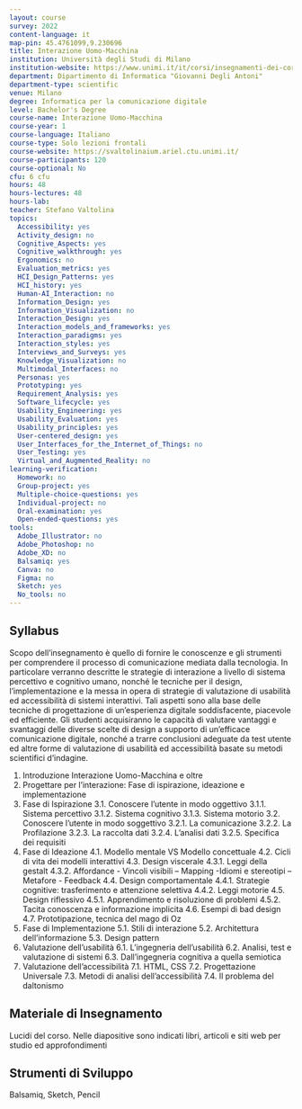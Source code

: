 ```yaml
---
layout: course
survey: 2022
content-language: it
map-pin: 45.4761099,9.230696
title: Interazione Uomo-Macchina
institution: Università degli Studi di Milano
institution-website: https://www.unimi.it/it/corsi/insegnamenti-dei-corsi-di-laurea/2022/interazione-uomo-macchina 
department: Dipartimento di Informatica "Giovanni Degli Antoni"
department-type: scientific
venue: Milano
degree: Informatica per la comunicazione digitale
level: Bachelor's Degree
course-name: Interazione Uomo-Macchina
course-year: 1
course-language: Italiano
course-type: Solo lezioni frontali
course-website: https://svaltolinaium.ariel.ctu.unimi.it/
course-participants: 120
course-optional: No
cfu: 6 cfu
hours: 48
hours-lectures: 48
hours-lab: 
teacher: Stefano Valtolina
topics: 
  Accessibility: yes
  Activity_design: no
  Cognitive_Aspects: yes
  Cognitive_walkthrough: yes
  Ergonomics: no
  Evaluation_metrics: yes
  HCI_Design_Patterns: yes
  HCI_history: yes
  Human-AI_Interaction: no
  Information_Design: yes
  Information_Visualization: no
  Interaction_Design: yes
  Interaction_models_and_frameworks: yes
  Interaction_paradigms: yes
  Interaction_styles: yes
  Interviews_and_Surveys: yes
  Knowledge_Visualization: no
  Multimodal_Interfaces: no
  Personas: yes
  Prototyping: yes
  Requirement_Analysis: yes
  Software_lifecycle: yes
  Usability_Engineering: yes
  Usability_Evaluation: yes
  Usability_principles: yes
  User-centered_design: yes
  User_Interfaces_for_the_Internet_of_Things: no
  User_Testing: yes
  Virtual_and_Augmented_Reality: no
learning-verification: 
  Homework: no 
  Group-project: yes 
  Multiple-choice-questions: yes 
  Individual-project: no 
  Oral-examination: yes 
  Open-ended-questions: yes 
tools: 
  Adobe_Illustrator: no 
  Adobe_Photoshop: no 
  Adobe_XD: no 
  Balsamiq: yes 
  Canva: no 
  Figma: no 
  Sketch: yes 
  No_tools: no 
---
```



## Syllabus 
Scopo dell’insegnamento è quello di fornire le conoscenze e gli strumenti per comprendere il processo di comunicazione mediata dalla tecnologia. In particolare verranno descritte le strategie di interazione a livello di sistema percettivo e cognitivo umano, nonché le tecniche per il design, l’implementazione e la messa in opera di strategie di valutazione di usabilità ed accessibilità di sistemi interattivi. Tali aspetti sono alla base delle tecniche di progettazione di un’esperienza digitale soddisfacente, piacevole ed efficiente.
Gli studenti acquisiranno le capacità di valutare vantaggi e svantaggi delle diverse scelte di design a supporto di un’efficace comunicazione digitale, nonché a trarre conclusioni adeguate da test utente ed altre forme di valutazione di usabilità ed accessibilità basate su metodi scientifici d’indagine.

1. Introduzione Interazione Uomo-Macchina e oltre
2. Progettare per l’interazione: Fase di ispirazione, ideazione e implementazione
3. Fase di Ispirazione
3.1. Conoscere l’utente in modo oggettivo
3.1.1. Sistema percettivo
3.1.2. Sistema cognitivo
3.1.3. Sistema motorio
3.2. Conoscere l’utente in modo soggettivo
3.2.1. La comunicazione
3.2.2. La Profilazione
3.2.3. La raccolta dati
3.2.4. L’analisi dati
3.2.5. Specifica dei requisiti
4. Fase di Ideazione
4.1. Modello mentale VS Modello concettuale
4.2. Cicli di vita dei modelli interattivi
4.3. Design viscerale
4.3.1. Leggi della gestalt
4.3.2. Affordance - Vincoli visibili – Mapping -Idiomi e stereotipi – Metafore - Feedback
4.4. Design comportamentale
4.4.1. Strategie cognitive: trasferimento e attenzione selettiva
4.4.2. Leggi motorie
4.5. Design riflessivo
4.5.1. Apprendimento e risoluzione di problemi
4.5.2. Tacita conoscenza e informazione implicita
4.6. Esempi di bad design
4.7. Prototipazione, tecnica del mago di Oz
5. Fase di Implementazione
5.1. Stili di interazione
5.2. Architettura dell’informazione
5.3. Design pattern
6. Valutazione dell’usabilità
6.1. L’ingegneria dell’usabilità
6.2. Analisi, test e valutazione di sistemi
6.3. Dall’ingegneria cognitiva a quella semiotica
7. Valutazione dell’accessibilità
7.1. HTML, CSS
7.2. Progettazione Universale
7.3. Metodi di analisi dell’accessibilità
7.4. Il problema del daltonismo

## Materiale di Insegnamento 
Lucidi del corso. Nelle diapositive sono indicati libri, articoli e siti web per studio ed approfondimenti

## Strumenti di Sviluppo 
Balsamiq, Sketch, Pencil
